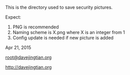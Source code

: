 This is the directory used to save security pictures.

Expect:
1. PNG is recommended
2. Naming scheme is X.png where X is an integer from 1
3. Config update is needed if new picture is added

Apr 21, 2015

root@davejingtian.org

http://davejingtian.org
